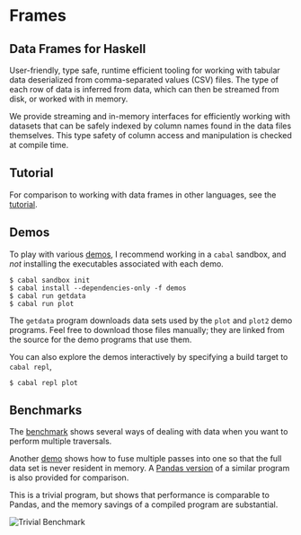 # Frames
## Data Frames for Haskell

User-friendly, type safe, runtime efficient tooling for working with
tabular data deserialized from comma-separated values (CSV) files. The
type of each row of data is inferred from data, which can then be
streamed from disk, or worked with in memory.

We provide streaming and in-memory interfaces for efficiently working
with datasets that can be safely indexed by column names found in the
data files themselves. This type safety of column access and
manipulation is checked at compile time.

## Tutorial
For comparison to working with data frames in other languages, see the
[tutorial](http://acowley.github.io/Frames/).

## Demos
To play with various
[demos](https://github.com/acowley/Frames/tree/master/demo), I
recommend working in a `cabal` sandbox, and *not* installing the
executables associated with each demo.

```
$ cabal sandbox init
$ cabal install --dependencies-only -f demos
$ cabal run getdata
$ cabal run plot
```

The `getdata` program downloads data sets used by the `plot` and
`plot2` demo programs. Feel free to download those files manually;
they are linked from the source for the demo programs that use them.

You can also explore the demos interactively by specifying a build
target to `cabal repl`,

```
$ cabal repl plot
```

## Benchmarks
The [benchmark](benchmarks/InsuranceBench.hs) shows several ways of
dealing with data when you want to perform multiple traversals.

Another [demo](benchmarks/BenchDemo.hs) shows how to fuse multiple
passes into one so that the full data set is never resident in
memory. A [Pandas version](benchmarks/panda.py) of a similar program
is also provided for comparison.

This is a trivial program, but shows that performance is comparable to
Pandas, and the memory savings of a compiled program are substantial.

![Trivial Benchmark](https://pbs.twimg.com/media/B71az_CCUAAgscq.png:large)
